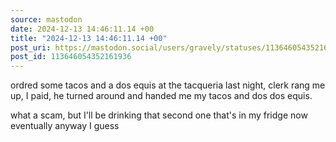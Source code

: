 ```yaml
---
source: mastodon
date: 2024-12-13 14:46:11.14 +00
title: "2024-12-13 14:46:11.14 +00"
post_uri: https://mastodon.social/users/gravely/statuses/113646054352161936
post_id: 113646054352161936
---
```

ordred some tacos and a dos equis at the tacqueria last night, clerk rang me up, I paid, he turned around and handed me my tacos and dos dos equis.

what a scam, but I'll be drinking that second one that's in my fridge now eventually anyway I guess



